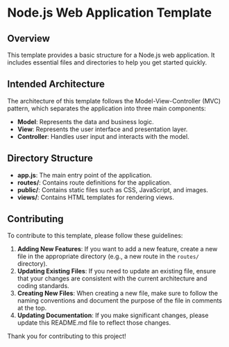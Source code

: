 # Node.js Web Application Template

## Overview

This template provides a basic structure for a Node.js web application. It includes essential files and directories to help you get started quickly.

## Intended Architecture

The architecture of this template follows the Model-View-Controller (MVC) pattern, which separates the application into three main components:

- **Model**: Represents the data and business logic.
- **View**: Represents the user interface and presentation layer.
- **Controller**: Handles user input and interacts with the model.

## Directory Structure

- **app.js**: The main entry point of the application.
- **routes/**: Contains route definitions for the application.
- **public/**: Contains static files such as CSS, JavaScript, and images.
- **views/**: Contains HTML templates for rendering views.

## Contributing

To contribute to this template, please follow these guidelines:

1. **Adding New Features**: If you want to add a new feature, create a new file in the appropriate directory (e.g., a new route in the `routes/` directory).
2. **Updating Existing Files**: If you need to update an existing file, ensure that your changes are consistent with the current architecture and coding standards.
3. **Creating New Files**: When creating a new file, make sure to follow the naming conventions and document the purpose of the file in comments at the top.
4. **Updating Documentation**: If you make significant changes, please update this README.md file to reflect those changes.

Thank you for contributing to this project!
